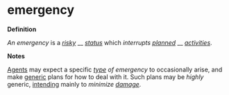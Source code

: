 # emergency

**Definition**

_An emergency_ is a [_risky_](https://github.com/gcassel/Modular-Organization-Terminology/blob/master/terms/risk.md) __ [_status_](https://github.com/gcassel/Modular-Organization-Terminology/blob/master/terms/status.md) which _interrupts_ [_planned_](https://github.com/gcassel/Modular-Organization-Terminology/blob/master/terms/plan.md) __ [_activities_](https://github.com/gcassel/Modular-Organization-Terminology/blob/master/terms/activity.md).

**Notes**

[Agents](https://github.com/gcassel/Modular-Organization-Terminology/blob/master/terms/agent.md) may expect a specific [_type_](https://github.com/gcassel/Modular-Organization-Terminology/blob/master/terms/type.md) _of emergency_ to occasionally arise, and make [generic](https://github.com/gcassel/Modular-Organization-Terminology/blob/master/terms/generic.md) plans for how to deal with it. Such plans may be _highly_ generic, [intending](https://github.com/gcassel/Modular-Organization-Terminology/blob/master/terms/intend.md) mainly to _minimize_ [_damage_](https://github.com/gcassel/Modular-Organization-Terminology/blob/master/terms/damage.md).
